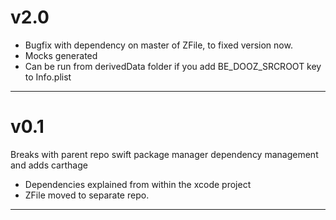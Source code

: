 
# v2.0

* Bugfix with dependency on master of ZFile, to fixed version now.
* Mocks generated
* Can be run from derivedData folder if you add BE_DOOZ_SRCROOT key to Info.plist

---

# v0.1

Breaks with parent repo swift package manager dependency management and adds carthage

* Dependencies explained from within the xcode project
* ZFile moved to separate repo.

----
